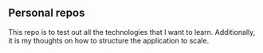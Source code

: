 ## Personal repos
This repo is to test out all the technologies that I want to learn. Additionally, it is my thoughts
on how to structure the application to scale.
